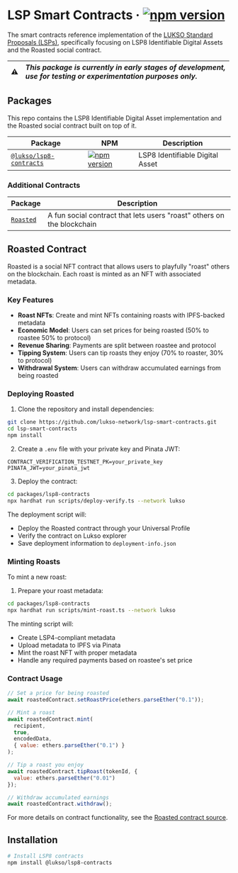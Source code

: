# LSP Smart Contracts &middot; [![npm version](https://img.shields.io/npm/v/@lukso/lsp-smart-contracts.svg?style=flat)](https://www.npmjs.com/package/@lukso/lsp-smart-contracts)

The smart contracts reference implementation of the [LUKSO Standard Proposals (LSPs)](https://github.com/lukso-network/LIPs/tree/main/LSPs), specifically focusing on LSP8 Identifiable Digital Assets and the Roasted social contract.

| :warning: | _This package is currently in early stages of development,<br/> use for testing or experimentation purposes only._ |
| :-------: | :----------------------------------------------------------------------------------------------------------------- |

## Packages

This repo contains the LSP8 Identifiable Digital Asset implementation and the Roasted social contract built on top of it.

| Package | NPM | Description |
| ------- | --- | ----------- |
| [`@lukso/lsp8-contracts`](./packages/lsp8-contracts) | [![npm version](https://img.shields.io/npm/v/@lukso/lsp8-contracts.svg?style=flat)](https://www.npmjs.com/package/@lukso/lsp8-contracts) | LSP8 Identifiable Digital Asset |

### Additional Contracts

| Package | Description |
| ------- | ----------- |
| [`Roasted`](./packages/lsp8-contracts/contracts/presets/Roasted.sol) | A fun social contract that lets users "roast" others on the blockchain |

## Roasted Contract

Roasted is a social NFT contract that allows users to playfully "roast" others on the blockchain. Each roast is minted as an NFT with associated metadata.

### Key Features

- **Roast NFTs**: Create and mint NFTs containing roasts with IPFS-backed metadata
- **Economic Model**: Users can set prices for being roasted (50% to roastee 50% to protocol)
- **Revenue Sharing**: Payments are split between roastee and protocol
- **Tipping System**: Users can tip roasts they enjoy (70% to roaster, 30% to protocol)
- **Withdrawal System**: Users can withdraw accumulated earnings from being roasted

### Deploying Roasted

1. Clone the repository and install dependencies:
```bash
git clone https://github.com/lukso-network/lsp-smart-contracts.git
cd lsp-smart-contracts
npm install
```

2. Create a `.env` file with your private key and Pinata JWT:
```env
CONTRACT_VERIFICATION_TESTNET_PK=your_private_key
PINATA_JWT=your_pinata_jwt
```

3. Deploy the contract:
```bash
cd packages/lsp8-contracts
npx hardhat run scripts/deploy-verify.ts --network lukso
```

The deployment script will:
- Deploy the Roasted contract through your Universal Profile
- Verify the contract on Lukso explorer
- Save deployment information to `deployment-info.json`

### Minting Roasts

To mint a new roast:

1. Prepare your roast metadata:
```bash
cd packages/lsp8-contracts
npx hardhat run scripts/mint-roast.ts --network lukso
```

The minting script will:
- Create LSP4-compliant metadata
- Upload metadata to IPFS via Pinata
- Mint the roast NFT with proper metadata
- Handle any required payments based on roastee's set price

### Contract Usage

```javascript
// Set a price for being roasted
await roastedContract.setRoastPrice(ethers.parseEther("0.1"));

// Mint a roast
await roastedContract.mint(
  recipient,
  true,
  encodedData,
  { value: ethers.parseEther("0.1") }
);

// Tip a roast you enjoy
await roastedContract.tipRoast(tokenId, {
  value: ethers.parseEther("0.01")
});

// Withdraw accumulated earnings
await roastedContract.withdraw();
```

For more details on contract functionality, see the [Roasted contract source](./packages/lsp8-contracts/contracts/presets/Roasted.sol).

## Installation

```bash
# Install LSP8 contracts
npm install @lukso/lsp8-contracts
```